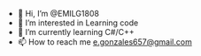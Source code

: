 - 👋 Hi, I’m @EMILG1808
- 👀 I’m interested in Learning code
- 🌱 I’m currently learning C#/C++
- 📫 How to reach me e.gonzales657@gmail.com

<!---
EMILG1808/EMILG1808 is a ✨ special ✨ repository because its `README.md` (this file) appears on your GitHub profile.
You can click the Preview link to take a look at your changes.
--->
